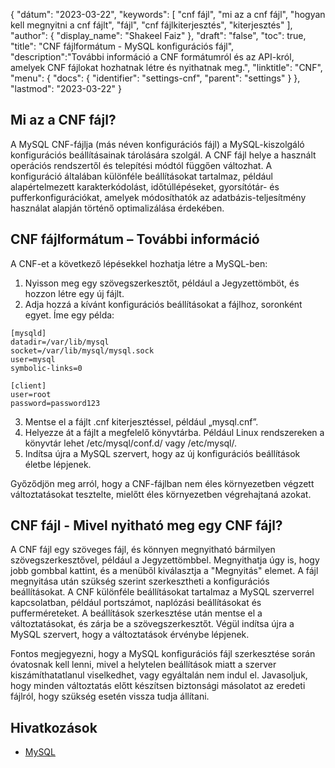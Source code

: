 {
"dátum": "2023-03-22",
  "keywords": [
"cnf fájl",
"mi az a cnf fájl",
"hogyan kell megnyitni a cnf fájlt",
"fájl",
"cnf fájlkiterjesztés",
"kiterjesztés"
],
  "author": {
"display_name": "Shakeel Faiz"
},
"draft": "false",
"toc": true,
"title": "CNF fájlformátum - MySQL konfigurációs fájl",
  "description":"További információ a CNF formátumról és az API-król, amelyek CNF fájlokat hozhatnak létre és nyithatnak meg.",
"linktitle": "CNF",
  "menu": {
    "docs": {
      "identifier": "settings-cnf",
      "parent": "settings"
}
},
"lastmod": "2023-03-22"
}

## Mi az a CNF fájl?

A MySQL CNF-fájlja (más néven konfigurációs fájl) a MySQL-kiszolgáló konfigurációs beállításainak tárolására szolgál. A CNF fájl helye a használt operációs rendszertől és telepítési módtól függően változhat. A konfiguráció általában különféle beállításokat tartalmaz, például alapértelmezett karakterkódolást, időtúllépéseket, gyorsítótár- és pufferkonfigurációkat, amelyek módosíthatók az adatbázis-teljesítmény használat alapján történő optimalizálása érdekében.

## CNF fájlformátum – További információ

A CNF-et a következő lépésekkel hozhatja létre a MySQL-ben:

1. Nyisson meg egy szövegszerkesztőt, például a Jegyzettömböt, és hozzon létre egy új fájlt.
2. Adja hozzá a kívánt konfigurációs beállításokat a fájlhoz, soronként egyet. Íme egy példa:

```
[mysqld]
datadir=/var/lib/mysql
socket=/var/lib/mysql/mysql.sock
user=mysql
symbolic-links=0

[client]
user=root
password=password123
```

3. Mentse el a fájlt .cnf kiterjesztéssel, például „mysql.cnf”.
4. Helyezze át a fájlt a megfelelő könyvtárba. Például Linux rendszereken a könyvtár lehet /etc/mysql/conf.d/ vagy /etc/mysql/.
5. Indítsa újra a MySQL szervert, hogy az új konfigurációs beállítások életbe lépjenek.

Győződjön meg arról, hogy a CNF-fájlban nem éles környezetben végzett változtatásokat tesztelte, mielőtt éles környezetben végrehajtaná azokat.

## CNF fájl - Mivel nyitható meg egy CNF fájl?

A CNF fájl egy szöveges fájl, és könnyen megnyitható bármilyen szövegszerkesztővel, például a Jegyzettömbbel. Megnyithatja úgy is, hogy jobb gombbal kattint, és a menüből kiválasztja a "Megnyitás" elemet. A fájl megnyitása után szükség szerint szerkesztheti a konfigurációs beállításokat. A CNF különféle beállításokat tartalmaz a MySQL szerverrel kapcsolatban, például portszámot, naplózási beállításokat és pufferméreteket. A beállítások szerkesztése után mentse el a változtatásokat, és zárja be a szövegszerkesztőt. Végül indítsa újra a MySQL szervert, hogy a változtatások érvénybe lépjenek.

Fontos megjegyezni, hogy a MySQL konfigurációs fájl szerkesztése során óvatosnak kell lenni, mivel a helytelen beállítások miatt a szerver kiszámíthatatlanul viselkedhet, vagy egyáltalán nem indul el. Javasoljuk, hogy minden változtatás előtt készítsen biztonsági másolatot az eredeti fájlról, hogy szükség esetén vissza tudja állítani.

## Hivatkozások
* [MySQL](https://en.wikipedia.org/wiki/MySQL)

